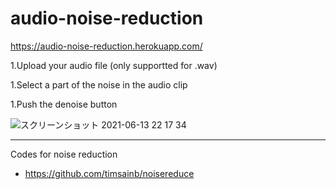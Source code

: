 # audio-noise-reduction

https://audio-noise-reduction.herokuapp.com/

1.Upload your audio file (only supportted for .wav)

1.Select a part of the noise in the audio clip

1.Push the denoise button

![スクリーンショット 2021-06-13 22 17 34](https://user-images.githubusercontent.com/30403104/121808815-3ff2c400-cc95-11eb-9c1b-6904c0e2e2b3.png)

--- 
Codes for noise reduction
- https://github.com/timsainb/noisereduce
